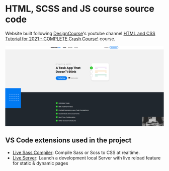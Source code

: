 # HTML, SCSS and JS course source code

Website built following [DesignCourse](https://www.youtube.com/c/DesignCourse)'s youtube channel [HTML and CSS Tutorial for 2021 - COMPLETE Crash Course!](https://www.youtube.com/watch?v=D-h8L5hgW-w) course.

![Screenshot](/screenshot.png)

## VS Code extensions used in the project
- [Live Sass Compiler](https://marketplace.visualstudio.com/items?itemName=ritwickdey.live-sass): Compile Sass or Scss to CSS at realtime.
- [Live Server](https://marketplace.visualstudio.com/items?itemName=ritwickdey.LiveServer): Launch a development local Server with live reload feature for static & dynamic pages
